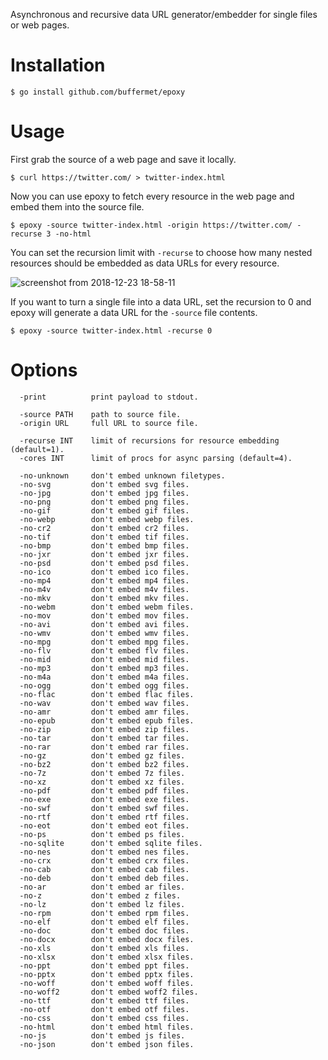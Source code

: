 Asynchronous and recursive data URL generator/embedder for single files or web pages.

# Installation

```
$ go install github.com/buffermet/epoxy
```

# Usage

First grab the source of a web page and save it locally.

```
$ curl https://twitter.com/ > twitter-index.html
```

Now you can use epoxy to fetch every resource in the web page and embed them into the source file.

```
$ epoxy -source twitter-index.html -origin https://twitter.com/ -recurse 3 -no-html
```

You can set the recursion limit with `-recurse` to choose how many nested resources should be embedded as data URLs for every resource.

![screenshot from 2018-12-23 18-58-11](https://user-images.githubusercontent.com/29265684/50382162-ed984400-06e4-11e9-813d-b0a4c8b64a16.png)

If you want to turn a single file into a data URL, set the recursion to 0 and epoxy will generate a data URL for the `-source` file contents.

```
$ epoxy -source twitter-index.html -recurse 0
```

# Options

```
  -print          print payload to stdout.

  -source PATH    path to source file.
  -origin URL     full URL to source file.

  -recurse INT    limit of recursions for resource embedding (default=1).
  -cores INT      limit of procs for async parsing (default=4).

  -no-unknown     don't embed unknown filetypes.
  -no-svg         don't embed svg files.
  -no-jpg         don't embed jpg files.
  -no-png         don't embed png files.
  -no-gif         don't embed gif files.
  -no-webp        don't embed webp files.
  -no-cr2         don't embed cr2 files.
  -no-tif         don't embed tif files.
  -no-bmp         don't embed bmp files.
  -no-jxr         don't embed jxr files.
  -no-psd         don't embed psd files.
  -no-ico         don't embed ico files.
  -no-mp4         don't embed mp4 files.
  -no-m4v         don't embed m4v files.
  -no-mkv         don't embed mkv files.
  -no-webm        don't embed webm files.
  -no-mov         don't embed mov files.
  -no-avi         don't embed avi files.
  -no-wmv         don't embed wmv files.
  -no-mpg         don't embed mpg files.
  -no-flv         don't embed flv files.
  -no-mid         don't embed mid files.
  -no-mp3         don't embed mp3 files.
  -no-m4a         don't embed m4a files.
  -no-ogg         don't embed ogg files.
  -no-flac        don't embed flac files.
  -no-wav         don't embed wav files.
  -no-amr         don't embed amr files.
  -no-epub        don't embed epub files.
  -no-zip         don't embed zip files.
  -no-tar         don't embed tar files.
  -no-rar         don't embed rar files.
  -no-gz          don't embed gz files.
  -no-bz2         don't embed bz2 files.
  -no-7z          don't embed 7z files.
  -no-xz          don't embed xz files.
  -no-pdf         don't embed pdf files.
  -no-exe         don't embed exe files.
  -no-swf         don't embed swf files.
  -no-rtf         don't embed rtf files.
  -no-eot         don't embed eot files.
  -no-ps          don't embed ps files.
  -no-sqlite      don't embed sqlite files.
  -no-nes         don't embed nes files.
  -no-crx         don't embed crx files.
  -no-cab         don't embed cab files.
  -no-deb         don't embed deb files.
  -no-ar          don't embed ar files.
  -no-z           don't embed z files.
  -no-lz          don't embed lz files.
  -no-rpm         don't embed rpm files.
  -no-elf         don't embed elf files.
  -no-doc         don't embed doc files.
  -no-docx        don't embed docx files.
  -no-xls         don't embed xls files.
  -no-xlsx        don't embed xlsx files.
  -no-ppt         don't embed ppt files.
  -no-pptx        don't embed pptx files.
  -no-woff        don't embed woff files.
  -no-woff2       don't embed woff2 files.
  -no-ttf         don't embed ttf files.
  -no-otf         don't embed otf files.
  -no-css         don't embed css files.
  -no-html        don't embed html files.
  -no-js          don't embed js files.
  -no-json        don't embed json files.
```
